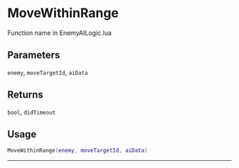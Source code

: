 # MoveWithinRange
Function name in EnemyAILogic.lua
## Parameters
`enemy`, `moveTargetId`, `aiData`
## Returns
`bool`, `didTimeout`
## Usage
```lua
MoveWithinRange(enemy, moveTargetId, aiData)
```
---
